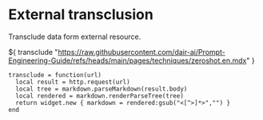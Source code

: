 # External transclusion
Transclude data form external resource.


${ transclude "https://raw.githubusercontent.com/dair-ai/Prompt-Engineering-Guide/refs/heads/main/pages/techniques/zeroshot.en.mdx" }


```space-lua
transclude = function(url)
  local result = http.request(url)
  local tree = markdown.parseMarkdown(result.body)
  local rendered = markdown.renderParseTree(tree)
  return widget.new { markdown = rendered:gsub("<[^>]*>","") }
end
```

